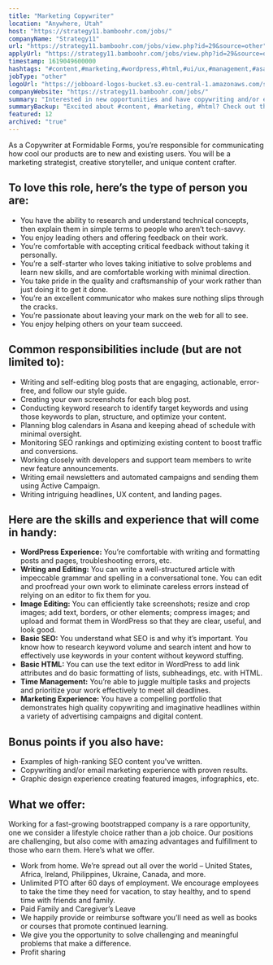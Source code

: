 ```yaml
---
title: "Marketing Copywriter"
location: "Anywhere, Utah"
host: "https://strategy11.bamboohr.com/jobs/"
companyName: "Strategy11"
url: "https://strategy11.bamboohr.com/jobs/view.php?id=29&source=other"
applyUrl: "https://strategy11.bamboohr.com/jobs/view.php?id=29&source=other"
timestamp: 1619049600000
hashtags: "#content,#marketing,#wordpress,#html,#ui/ux,#management,#asana,#office,#optimization,#monitoring"
jobType: "other"
logoUrl: "https://jobboard-logos-bucket.s3.eu-central-1.amazonaws.com/strategy11"
companyWebsite: "https://strategy11.bamboohr.com/jobs/"
summary: "Interested in new opportunities and have copywriting and/or email marketing experience with proven results? Strategy11 has a job opening for a Marketing Copywriter."
summaryBackup: "Excited about #content, #marketing, #html? Check out this job post!"
featured: 12
archived: "true"
---
```


As a Copywriter at Formidable Forms, you’re responsible for communicating how cool our products are to new and existing users. You will be a marketing strategist, creative storyteller, and unique content crafter.

## To love this role, here’s the type of person you are:

*   You have the ability to research and understand technical concepts, then explain them in simple terms to people who aren’t tech-savvy.
*   You enjoy leading others and offering feedback on their work.
*   You’re comfortable with accepting critical feedback without taking it personally.
*   You’re a self-starter who loves taking initiative to solve problems and learn new skills, and are comfortable working with minimal direction.
*   You take pride in the quality and craftsmanship of your work rather than just doing it to get it done.
*   You’re an excellent communicator who makes sure nothing slips through the cracks.
*   You’re passionate about leaving your mark on the web for all to see.
*   You enjoy helping others on your team succeed.

## Common responsibilities include (but are not limited to):

*   Writing and self-editing blog posts that are engaging, actionable, error-free, and follow our style guide.
*   Creating your own screenshots for each blog post.
*   Conducting keyword research to identify target keywords and using those keywords to plan, structure, and optimize your content.
*   Planning blog calendars in Asana and keeping ahead of schedule with minimal oversight.
*   Monitoring SEO rankings and optimizing existing content to boost traffic and conversions.
*   Working closely with developers and support team members to write new feature announcements.
*   Writing email newsletters and automated campaigns and sending them using Active Campaign.
*   Writing intriguing headlines, UX content, and landing pages.

## Here are the skills and experience that will come in handy:

*   **WordPress Experience:** You’re comfortable with writing and formatting posts and pages, troubleshooting errors, etc.
*   **Writing and Editing:** You can write a well-structured article with impeccable grammar and spelling in a conversational tone. You can edit and proofread your own work to eliminate careless errors instead of relying on an editor to fix them for you.
*   **Image Editing:** You can efficiently take screenshots; resize and crop images; add text, borders, or other elements; compress images; and upload and format them in WordPress so that they are clear, useful, and look good.
*   **Basic SEO:** You understand what SEO is and why it’s important. You know how to research keyword volume and search intent and how to effectively use keywords in your content without keyword stuffing.
*   **Basic HTML:** You can use the text editor in WordPress to add link attributes and do basic formatting of lists, subheadings, etc. with HTML.
*   **Time Management:** You’re able to juggle multiple tasks and projects and prioritize your work effectively to meet all deadlines.
*   **Marketing Experience:** You have a compelling portfolio that demonstrates high quality copywriting and imaginative headlines within a variety of advertising campaigns and digital content.  
    

## Bonus points if you also have:

*   Examples of high-ranking SEO content you've written.
*   Copywriting and/or email marketing experience with proven results.
*   Graphic design experience creating featured images, infographics, etc.

## What we offer:

Working for a fast-growing bootstrapped company is a rare opportunity, one we consider a lifestyle choice rather than a job choice. Our positions are challenging, but also come with amazing advantages and fulfillment to those who earn them. Here’s what we offer.

*   Work from home. We’re spread out all over the world – United States, Africa, Ireland, Philippines, Ukraine, Canada, and more.
*   Unlimited PTO after 60 days of employment. We encourage employees to take the time they need for vacation, to stay healthy, and to spend time with friends and family.
*   Paid Family and Caregiver’s Leave  
*   We happily provide or reimburse software you’ll need as well as books or courses that promote continued learning.
*   We give you the opportunity to solve challenging and meaningful problems that make a difference.
*   Profit sharing
